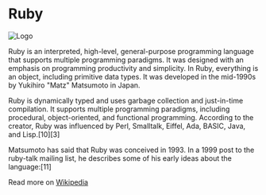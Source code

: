 # Ruby
![Logo](https://upload.wikimedia.org/wikipedia/commons/thumb/7/73/Ruby_logo.svg/121px-Ruby_logo.svg.png)

Ruby is an interpreted, high-level, general-purpose programming language that supports multiple programming paradigms. It was designed with an emphasis on programming productivity and simplicity. In Ruby, everything is an object, including primitive data types. It was developed in the mid-1990s by Yukihiro "Matz" Matsumoto in Japan.

Ruby is dynamically typed and uses garbage collection and just-in-time compilation. It supports multiple programming paradigms, including procedural, object-oriented, and functional programming. According to the creator, Ruby was influenced by Perl, Smalltalk, Eiffel, Ada, BASIC, Java, and Lisp.[10][3]

Matsumoto has said that Ruby was conceived in 1993. In a 1999 post to the ruby-talk mailing list, he describes some of his early ideas about the language:[11]

Read more on [Wikipedia](https://en.wikipedia.org/wiki/Ruby_(programming_language))